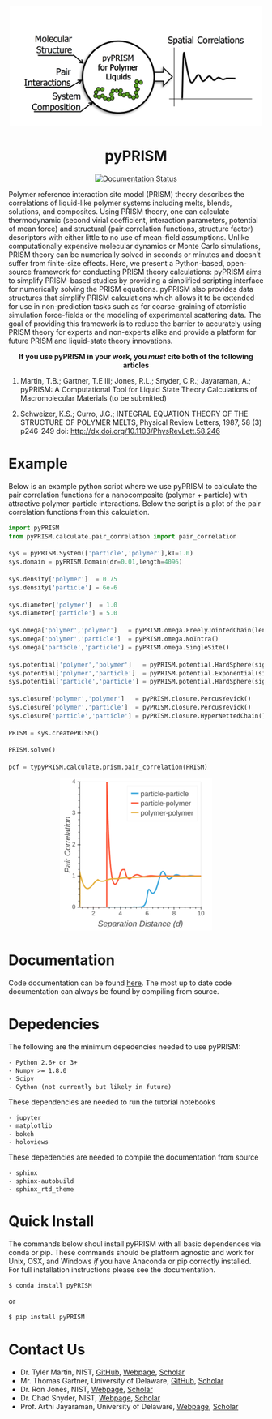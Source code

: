 <p align="center">
    <img src='./img/TOC.png' width='500px'/>
</p>
<h1 align="center">pyPRISM</h1>

<p align="center"> 
<a href='http://pyprism.readthedocs.io/en/latest/?badge=latest'>
    <img src='https://readthedocs.org/projects/pyprism/badge/?version=latest' alt='Documentation Status' />
</a></p>
<p>
Polymer reference interaction site model (PRISM) theory describes the
correlations of liquid-like polymer systems including melts, blends, solutions,
and composites. Using PRISM theory, one can calculate thermodynamic (second
virial coefficient,  interaction parameters, potential of mean force) and
structural (pair correlation functions, structure factor) descriptors with
either little to no use of mean-field assumptions. Unlike computationally
expensive molecular dynamics or Monte Carlo simulations, PRISM theory can be
numerically solved in seconds or minutes and doesn’t suffer from finite-size
effects. Here, we present a Python-based, open-source framework for conducting
PRISM theory calculations: pyPRISM aims to simplify PRISM-based studies by
providing a simplified scripting interface for numerically solving the PRISM
equations. pyPRISM also provides data structures that simplify PRISM
calculations which allows it to be extended for use in non-prediction tasks
such as for coarse-graining of atomistic simulation force-fields or the
modeling of experimental scattering data. The goal of providing this framework
is to reduce the barrier to accurately using PRISM theory for experts and
non-experts alike and provide a platform for future PRISM and liquid-state
theory innovations. 
</p>

<p align="center"> <b>If you use pyPRISM in your work, you <i>must</i> cite both of the following articles</b></p>

1. Martin, T.B.; Gartner, T.E III; Jones, R.L.; Snyder, C.R.; Jayaraman, A.;
   pyPRISM: A Computational Tool for Liquid State Theory Calculations of
   Macromolecular Materials (to be submitted)

2. Schweizer, K.S.; Curro, J.G.; INTEGRAL EQUATION THEORY OF THE STRUCTURE OF
   POLYMER MELTS, Physical Review Letters, 1987, 58 (3) p246-249 doi:
   http://dx.doi.org/10.1103/PhysRevLett.58.246


Example
=======
Below is an example python script where we use pyPRISM to calculate the pair
correlation functions for a nanocomposite (polymer + particle) with attractive
polymer-particle interactions. Below the script is a plot of the pair
correlation functions from this calculation.

```python
import pyPRISM
from pyPRISM.calculate.pair_correlation import pair_correlation

sys = pyPRISM.System(['particle','polymer'],kT=1.0)
sys.domain = pyPRISM.Domain(dr=0.01,length=4096)
    
sys.density['polymer']  = 0.75
sys.density['particle'] = 6e-6

sys.diameter['polymer']  = 1.0
sys.diameter['particle'] = 5.0

sys.omega['polymer','polymer']   = pyPRISM.omega.FreelyJointedChain(length=100,l=4.0/3.0)
sys.omega['polymer','particle']  = pyPRISM.omega.NoIntra()
sys.omega['particle','particle'] = pyPRISM.omega.SingleSite()

sys.potential['polymer','polymer']   = pyPRISM.potential.HardSphere(sigma=1.0)
sys.potential['polymer','particle']  = pyPRISM.potential.Exponential(sigma=3.0,alpha=0.5,epsilon=1.0)
sys.potential['particle','particle'] = pyPRISM.potential.HardSphere(sigma=5.0)

sys.closure['polymer','polymer']   = pyPRISM.closure.PercusYevick()
sys.closure['polymer','particle']  = pyPRISM.closure.PercusYevick()
sys.closure['particle','particle'] = pyPRISM.closure.HyperNettedChain()

PRISM = sys.createPRISM()

PRISM.solve()

pcf = typyPRISM.calculate.prism.pair_correlation(PRISM)
```
<p align="center">
    <img src='./img/plot.png' />
</p>

Documentation
=============
Code documentation can be found [here](https://pyPRISM.readthedocs.io/). The most up to
date code documentation can always be found by compiling from source. 

Depedencies
===========
The following are the minimum depedencies needed to use pyPRISM:

    - Python 2.6+ or 3+
    - Numpy >= 1.8.0
    - Scipy
    - Cython (not currently but likely in future)

These dependencies are needed to run the tutorial notebooks 
    
    - jupyter
    - matplotlib
    - bokeh
    - holoviews

These depedencies are needed to compile the documentation from source
    
    - sphinx
    - sphinx-autobuild
    - sphinx_rtd_theme


Quick Install
=============
The commands below shoul install pyPRISM with all basic dependences via conda
or pip. These commands should be platform agnostic and work for Unix, OSX, and
Windows *if* you have Anaconda or pip correctly installed.  For full
installation instructions please see the documentation. 

``` bash
$ conda install pyPRISM
```

or

``` bash
$ pip install pyPRISM
```

Contact Us
============
- Dr. Tyler Martin, NIST, 
    [GitHub](https://github.com/martintb),
    [Webpage](https://www.nist.gov/people/tyler-martin),
    [Scholar](https://scholar.google.com/citations?user=9JmVnIIAAAAJ&hl=en)
- Mr. Thomas Gartner, University of Delaware, 
    [GitHub](https://github.com/tgartner),
    [Scholar](https://scholar.google.com/citations?user=lzao5SAAAAAJ&hl=en)
- Dr. Ron Jones, NIST, 
    [Webpage](https://www.nist.gov/people/ronald-l-jones),
    [Scholar](https://scholar.google.com/citations?user=TKAtIUIAAAAJ&hl=en)
- Dr. Chad Snyder, NIST,
    [Webpage](https://www.nist.gov/people/chad-r-snyder),
    [Scholar](https://scholar.google.com/citations?user=MMV7Bf8AAAAJ&hl=en)
- Prof. Arthi Jayaraman, University of Delaware, 
    [Webpage](https://udel.edu/~arthij),
    [Scholar](https://scholar.google.com/citations?user=FST4YmwAAAAJ)


